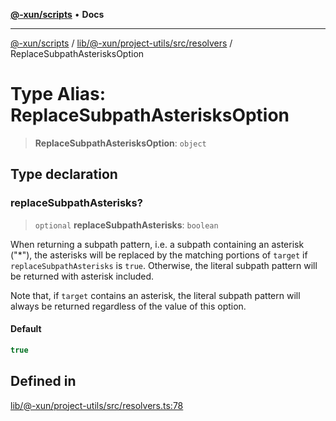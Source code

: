 [**@-xun/scripts**](../../../../../../README.md) • **Docs**

***

[@-xun/scripts](../../../../../../README.md) / [lib/@-xun/project-utils/src/resolvers](../README.md) / ReplaceSubpathAsterisksOption

# Type Alias: ReplaceSubpathAsterisksOption

> **ReplaceSubpathAsterisksOption**: `object`

## Type declaration

### replaceSubpathAsterisks?

> `optional` **replaceSubpathAsterisks**: `boolean`

When returning a subpath pattern, i.e. a subpath containing an asterisk
("*"), the asterisks will be replaced by the matching portions of `target` if
`replaceSubpathAsterisks` is `true`. Otherwise, the literal subpath pattern
will be returned with asterisk included.

Note that, if `target` contains an asterisk, the literal subpath pattern
will always be returned regardless of the value of this option.

#### Default

```ts
true
```

## Defined in

[lib/@-xun/project-utils/src/resolvers.ts:78](https://github.com/Xunnamius/xscripts/blob/ce701f3d57da9f82ee0036320bc62d5c51233011/lib/@-xun/project-utils/src/resolvers.ts#L78)
